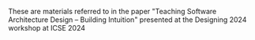These are materials referred to in the paper "Teaching Software Architecture Design – Building Intuition" presented at the Designing 2024 workshop at ICSE 2024
